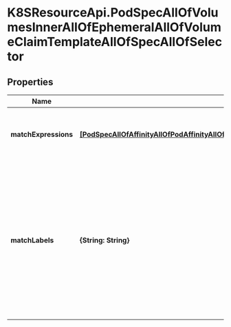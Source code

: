 # K8SResourceApi.PodSpecAllOfVolumesInnerAllOfEphemeralAllOfVolumeClaimTemplateAllOfSpecAllOfSelector

## Properties

Name | Type | Description | Notes
------------ | ------------- | ------------- | -------------
**matchExpressions** | [**[PodSpecAllOfAffinityAllOfPodAffinityAllOfPreferredDuringSchedulingIgnoredDuringExecutionInnerAllOfPodAffinityTermAllOfLabelSelectorAllOfMatchExpressionsInner]**](PodSpecAllOfAffinityAllOfPodAffinityAllOfPreferredDuringSchedulingIgnoredDuringExecutionInnerAllOfPodAffinityTermAllOfLabelSelectorAllOfMatchExpressionsInner.md) | matchExpressions is a list of label selector requirements. The requirements are ANDed. | [optional] 
**matchLabels** | **{String: String}** | matchLabels is a map of {key,value} pairs. A single {key,value} in the matchLabels map is equivalent to an element of matchExpressions, whose key field is \&quot;key\&quot;, the operator is \&quot;In\&quot;, and the values array contains only \&quot;value\&quot;. The requirements are ANDed. | [optional] 


